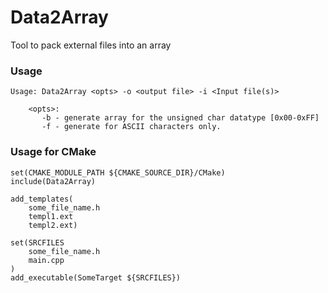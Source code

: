 # Data2Array
Tool to pack external files into an array

### Usage
```
Usage: Data2Array <opts> -o <output file> -i <Input file(s)>

    <opts>:
       -b - generate array for the unsigned char datatype [0x00-0xFF]
       -f - generate for ASCII characters only.
```

### Usage for CMake
```
set(CMAKE_MODULE_PATH ${CMAKE_SOURCE_DIR}/CMake)
include(Data2Array)

add_templates(
    some_file_name.h 
    templ1.ext 
    templ2.ext)

set(SRCFILES 
    some_file_name.h
    main.cpp
)
add_executable(SomeTarget ${SRCFILES})

```
